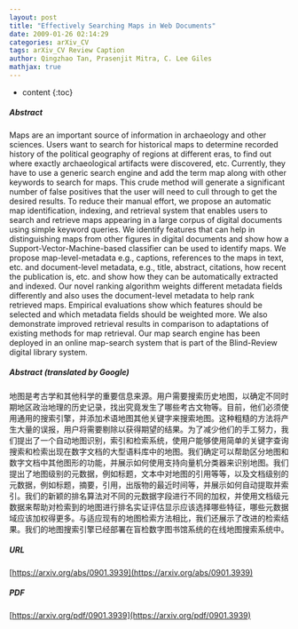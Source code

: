 ```yaml
---
layout: post
title: "Effectively Searching Maps in Web Documents"
date: 2009-01-26 02:14:29
categories: arXiv_CV
tags: arXiv_CV Review Caption
author: Qingzhao Tan, Prasenjit Mitra, C. Lee Giles
mathjax: true
---
```


* content
{:toc}

##### Abstract
Maps are an important source of information in archaeology and other sciences. Users want to search for historical maps to determine recorded history of the political geography of regions at different eras, to find out where exactly archaeological artifacts were discovered, etc. Currently, they have to use a generic search engine and add the term map along with other keywords to search for maps. This crude method will generate a significant number of false positives that the user will need to cull through to get the desired results. To reduce their manual effort, we propose an automatic map identification, indexing, and retrieval system that enables users to search and retrieve maps appearing in a large corpus of digital documents using simple keyword queries. We identify features that can help in distinguishing maps from other figures in digital documents and show how a Support-Vector-Machine-based classifier can be used to identify maps. We propose map-level-metadata e.g., captions, references to the maps in text, etc. and document-level metadata, e.g., title, abstract, citations, how recent the publication is, etc. and show how they can be automatically extracted and indexed. Our novel ranking algorithm weights different metadata fields differently and also uses the document-level metadata to help rank retrieved maps. Empirical evaluations show which features should be selected and which metadata fields should be weighted more. We also demonstrate improved retrieval results in comparison to adaptations of existing methods for map retrieval. Our map search engine has been deployed in an online map-search system that is part of the Blind-Review digital library system.

##### Abstract (translated by Google)
地图是考古学和其他科学的重要信息来源。用户需要搜索历史地图，以确定不同时期地区政治地理的历史记录，找出究竟发生了哪些考古文物等。目前，他们必须使用通用的搜索引擎，并添加术语地图其他关键字来搜索地图。这种粗糙的方法将产生大量的误报，用户将需要剔除以获得期望的结果。为了减少他们的手工努力，我们提出了一个自动地图识别，索引和检索系统，使用户能够使用简单的关键字查询搜索和检索出现在数字文档的大型语料库中的地图。我们确定可以帮助区分地图和数字文档中其他图形的功能，并展示如何使用支持向量机分类器来识别地图。我们提出了地图级别的元数据，例如标题，文本中对地图的引用等等，以及文档级别的元数据，例如标题，摘要，引用，出版物的最近时间等，并展示如何自动提取并索引。我们的新颖的排名算法对不同的元数据字段进行不同的加权，并使用文档级元数据来帮助对检索到的地图进行排名实证评估显示应该选择哪些特征，哪些元数据域应该加权得更多。与适应现有的地图检索方法相比，我们还展示了改进的检索结果。我们的地图搜索引擎已经部署在盲检数字图书馆系统的在线地图搜索系统中。

##### URL
[https://arxiv.org/abs/0901.3939](https://arxiv.org/abs/0901.3939)

##### PDF
[https://arxiv.org/pdf/0901.3939](https://arxiv.org/pdf/0901.3939)

